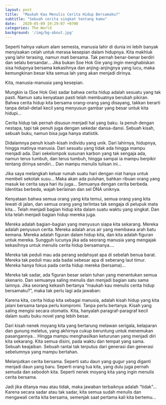 ```yaml
---
layout: post
title:  "Maukah Kau Menulis Cerita Hidup Bersamaku?"
subtitle: "Sebuah cerita singkat tentang kamu"
date:   2020-05-09 19:29:07 +0700
categories: The World
background: '/img/bg-about.jpg'
---
```


Seperti halnya vakum alam semesta, manusia lahir di dunia ini lebih banyak menyisakan celah untuk merasa kesepian dalam hidupnya. Kita makhluk yang lahir terasing, namun mati bersama. Tak pernah benar-benar berdiri dan selalu bersandar…
Jika bukan Soe Hok Gie yang ingin menghabiskan sisa hidupnya bersama kekasihnya dan anjing-anjingnya yang lucu, maka kemungkinan besar kita semua lah yang akan menjadi dirinya.

Kita, manusia-manusia yang kesepian.

Mungkin ia (Soe Hok Gie) sadar bahwa cerita hidup adalah sesuatu yang tak pasti. Namun satu kenyataan pasti telah membuatnya berubah pikiran. Bahwa cerita hidup kita bersama orang-orang yang disayang, takkan berarti tanpa detail-detail kecil yang menyusun gambar yang besar untuk kita hidupi…

Cerita hidup tak pernah disusun menjadi hal yang baku. Ia penuh dengan nestapa, tapi tak penuh juga dengan sekedar dansa-dansi. Sebuah kisah, sebuah buku, namun bisa juga hanya statistik.

Didalamnya penuh kisah-kisah individu yang unik. Dari lahirnya, hidupnya, hingga matinya manusia. Dari sesuatu yang tidak ada hingga mampu menjadi ada. Dari sekelompok susunan karbon yang tak sengaja ada, namun terus tumbuh, dan terus tumbuh, hingga sampai ia mampu berpikir tentang dirinya sendiri… Dan mampu menulis tulisan ini…

Jika saya melangkah keluar rumah suatu hari dengan niat hanya untuk membeli sekotak susu… Maka akan ada puluhan, bahkan ribuan orang yang masuk ke cerita saya hari itu juga… Semuanya dengan cerita berbeda. Identitas berbeda, wajah berlainan dan sel DNA uniknya.

Kenyataan bahwa semua orang yang kita temui, semua orang yang kita lewati di jalan, dan semua orang yang terlintas tak sengaja di pelupuk mata kita… Telah menjadi bagian hidup kita dalam suatu waktu yang singkat. Dan kita telah menjadi bagian hidup mereka juga.

Mereka adalah bagian-bagian yang menyusun siapa kita sekarang. Mereka adalah penyusun cerita. Mereka adalah arus air yang membawa arah batu kemana. Mereka adalah figuran dalam hidup kita, dan kita adalah figuran untuk mereka.
Sungguh lucunya jika ada seorang manusia yang mengajak kekasihnya untuk menulis cerita hidup bersamanya….

Mereka tak peduli mau ada perang sedahsyat apa di sebelah benua barat. Mereka tak peduli mau ada badai sebesar apa di seberang laut timur. Mereka hanya fokus pada cerita hidup mereka (bersama)…

Mereka tak sadar, ada figuran besar selain tuhan yang menentukan semua skenario. Dan semuanya saling menulis dan menjadi bagian satu sama lainnya. Jika seorang kekasih bertanya “maukah kau menulis cerita hidup bersamaku?”, maka tak perlu lagi ada jawaban:

Karena kita, cerita hidup kita sebagai manusia, adalah kisah hidup yang kita jalani bersama tanpa perlu kompromi. Tanpa perlu bertanya. Kisah yang saling mengisi secara otomatis. Kita, hanyalah paragraf-paragraf kecil dalam suatu buku novel yang lebih besar.

Dari kisah nenek moyang kita yang bertarung melawan serigala, kelaparan dan gunung meletus, yang akhirnya cukup beruntung untuk menemukan pasangannya… Hingga mampu menghasilkan keturunan yang menjadi diri kita sekarang. Kita semua disini, pada waktu dan tempat yang sama. Sebuah keajaiban. Sebuah rantai tak terputus dari generasi dan generasi sebelumnya yang mampu bertahan.

Melanjutkan cerita bersama. Seperti satu daun yang gugur yang diganti menjadi daun yang baru. Seperti orang tua kita, yang dulu juga pernah semuda dan sebodoh kita. Seperti nenek moyang kita yang ingin menulis cerita bersama.

Jadi jika ditanya mau atau tidak, maka jawaban terbaiknya adalah “tidak”... Karena secara sadar atau tak sadar, kita semua sudah menulis dan mengawali cerita kita bersama, semenjak saat pertama kali kita bertemu…
